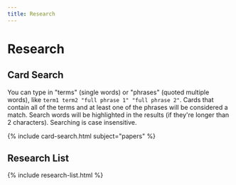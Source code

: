 ```yaml
---
title: Research
---
```


<!-- See data/research*.yml --> 

# <i class="fas fa-microscope"></i>Research

<!-- section break -->

## Card Search

<!--A _card search_ component, a search box to find all _card_ components on the page that contain certain words/names.-->

You can type in "terms" (single words) or "phrases" (quoted multiple words), like `term1 term2 "full phrase 1" "full phrase 2"`.
Cards that contain all of the terms and at least one of the phrases will be considered a match.
Search words will be highlighted in the results (if they're longer than 2 characters).
Searching is case insensitive.

{% include card-search.html subject="papers" %}

<!-- section break -->

## Research List

<!--A _research list_ component, to sort and group all of your research publications.
Can be used on any page, but assumes its content from `/_data/research-output.yml`.
Uses the _card_ component (small).-->

{% include research-list.html %}
